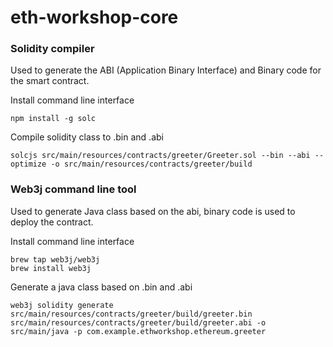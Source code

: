 # eth-workshop-core

### Solidity compiler
Used to generate the ABI (Application Binary Interface) and Binary code for the smart contract.

Install command line interface
```
npm install -g solc
```

Compile solidity class to .bin and .abi
```
solcjs src/main/resources/contracts/greeter/Greeter.sol --bin --abi --optimize -o src/main/resources/contracts/greeter/build
```

### Web3j command line tool
Used to generate Java class based on the abi, binary code is used to deploy the contract.

Install command line interface
```
brew tap web3j/web3j
brew install web3j
```

Generate a java class based on .bin and .abi
```
web3j solidity generate src/main/resources/contracts/greeter/build/greeter.bin src/main/resources/contracts/greeter/build/greeter.abi -o src/main/java -p com.example.ethworkshop.ethereum.greeter
```